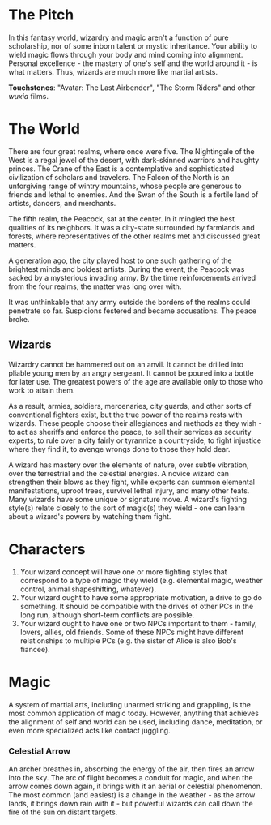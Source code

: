 <!-- TITLE: Peacock Throne -->
<!-- SUBTITLE: A quick summary of Peacock Throne -->

# The Pitch
In this fantasy world, wizardry and magic aren't a function of pure scholarship, nor of some inborn talent or mystic inheritance. Your ability to wield magic flows through your body and mind coming into alignment. Personal excellence - the mastery of one's self and the world around it - is what matters. Thus, wizards are much more like martial artists.

**Touchstones**: "Avatar: The Last Airbender", "The Storm Riders" and other *wuxia* films.

# The World
There are four great realms, where once were five. The Nightingale of the West is a regal jewel of the desert, with dark-skinned warriors and haughty princes. The Crane of the East is a contemplative and sophisticated civilization of scholars and travelers. The Falcon of the North is an unforgiving range of wintry mountains, whose people are generous to friends and lethal to enemies. And the Swan of the South is a fertile land of artists, dancers, and merchants.

The fifth realm, the Peacock, sat at the center. In it mingled the best qualities of its neighbors. It was a city-state surrounded by farmlands and forests, where representatives of the other realms met and discussed great matters.

A generation ago, the city played host to one such gathering of the brightest minds and boldest artists. During the event, the Peacock was sacked by a mysterious invading army. By the time reinforcements arrived from the four realms, the matter was long over with.

It was unthinkable that any army outside the borders of the realms could penetrate so far. Suspicions festered and became accusations. The peace broke.

## Wizards

Wizardry cannot be hammered out on an anvil. It cannot be drilled into pliable young men by an angry sergeant. It cannot be poured into a bottle for later use. The greatest powers of the age are available only to those who work to attain them.

As a result, armies, soldiers, mercenaries, city guards, and other sorts of conventional fighters exist, but the true power of the realms rests with wizards. These people choose their allegiances and methods as they wish - to act as sheriffs and enforce the peace, to sell their services as security experts, to rule over a city fairly or tyrannize a countryside, to fight injustice where they find it, to avenge wrongs done to those they hold dear.

A wizard has mastery over the elements of nature, over subtle vibration, over the terrestrial and the celestial energies. A novice wizard can strengthen their blows as they fight, while experts can summon elemental manifestations, uproot trees, survivel lethal injury, and many other feats. Many wizards have some unique or signature move. A wizard's fighting style(s) relate closely to the sort of magic(s) they wield - one can learn about a wizard's powers by watching them fight.

# Characters
1. Your wizard concept will have one or more fighting styles that correspond to a type of magic they wield (e.g. elemental magic, weather control, animal shapeshifting, whatever).
2. Your wizard ought to have some appropriate motivation, a drive to go do something. It should be compatible with the drives of other PCs in the long run, although short-term conflicts are possible.
3. Your wizard ought to have one or two NPCs important to them - family, lovers, allies, old friends. Some of these NPCs might have different relationships to multiple PCs (e.g. the sister of Alice is also Bob's fiancee).

# Magic
A system of martial arts, including unarmed striking and grappling, is the most common application of magic today. However, anything that achieves the alignment of self and world can be used, including dance, meditation, or even more specialized acts like contact juggling.

### Celestial Arrow

An archer breathes in, absorbing the energy of the air, then fires an arrow into the sky. The arc of flight becomes a conduit for magic, and when the arrow comes down again, it brings with it an aerial or celestial phenomenon. The most common (and easiest) is a change in the weather - as the arrow lands, it brings down rain with it - but powerful wizards can call down the fire of the sun on distant targets.
